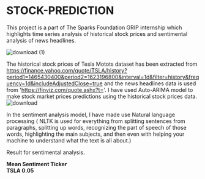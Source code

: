 # STOCK-PREDICTION

This project is a part of The Sparks Foundation GRIP internship which highlights time series analysis of historical stock prices and sentimental analysis of news headlines.

![download (1)](https://user-images.githubusercontent.com/66546997/121324990-dee28d80-c92e-11eb-97c6-5db7cb465ba3.png)


The historical stock prices of Tesla Motots dataset has been extracted from https://finance.yahoo.com/quote/TSLA/history?period1=1465430400&period2=1623196800&interval=1d&filter=history&frequency=1d&includeAdjustedClose=true
and the news headlines data is used from 'https://finviz.com/quote.ashx?t='.
I have used Auto-ARIMA model to make stock market prices predictions using the historical stock prices data. 
![download](https://user-images.githubusercontent.com/66546997/121324549-7693ac00-c92e-11eb-9741-e152c2640681.png)

In the sentiment analysis model, I have made use Natural language processing ( NLTK is used for everything from splitting sentences from paragraphs, splitting up words, recognizing the part of speech of those words, highlighting the main subjects, and then even with helping your machine to understand what the text is all about.)

Result for sentimental analysis.
   
   **Mean Sentiment
Ticker                
TSLA              0.05**

